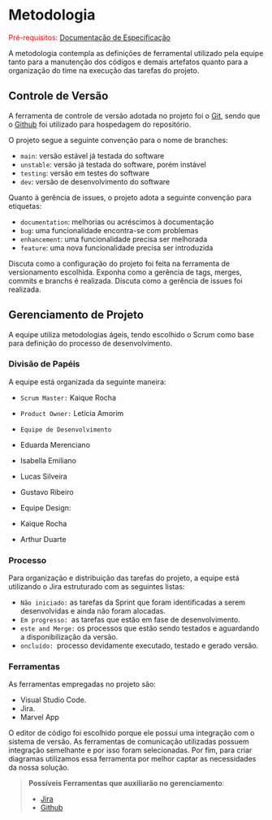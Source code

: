 
# Metodologia

<span style="color:red">Pré-requisitos: <a href="2-Especificação do Projeto.md"> Documentação de Especificação</a></span>

A metodologia contempla as definições de ferramental utilizado pela equipe tanto para a manutenção dos códigos e demais artefatos quanto para a organização do time na execução das tarefas do projeto. 

## Controle de Versão

A ferramenta de controle de versão adotada no projeto foi o
[Git](https://git-scm.com/), sendo que o [Github](https://github.com/KaiqueRoc/pmv-ads-2021-2-e1-proj-web-t8-organizador-de-tarefas)
foi utilizado para hospedagem do repositório.

O projeto segue a seguinte convenção para o nome de branches:

- `main`: versão estável já testada do software
- `unstable`: versão já testada do software, porém instável
- `testing`: versão em testes do software
- `dev`: versão de desenvolvimento do software

Quanto à gerência de issues, o projeto adota a seguinte convenção para
etiquetas:

- `documentation`: melhorias ou acréscimos à documentação
- `bug`: uma funcionalidade encontra-se com problemas
- `enhancement`: uma funcionalidade precisa ser melhorada
- `feature`: uma nova funcionalidade precisa ser introduzida

Discuta como a configuração do projeto foi feita na ferramenta de versionamento escolhida. Exponha como a gerência de tags, merges, commits e branchs é realizada. Discuta como a gerência de issues foi realizada.

## Gerenciamento de Projeto

A equipe utiliza metodologias ágeis, tendo escolhido o Scrum como base para definição do processo de desenvolvimento. 


### Divisão de Papéis

A equipe está organizada da seguinte maneira: 

-	`Scrum Master:` Kaique Rocha

-	`Product Owner:` Letícia Amorim

-	`Equipe de Desenvolvimento`
-	Eduarda Merenciano
-	Isabella Emiliano
-	Lucas Silveira
-	Gustavo Ribeiro
-	Equipe Design: 
-	Kaique Rocha
-	Arthur Duarte

### Processo

Para organização e distribuição das tarefas do projeto, a equipe está utilizando o Jira estruturado com as seguintes listas: 

- `Não iniciado:` as tarefas da Sprint que foram identificadas a serem desenvolvidas e ainda não foram alocadas.
- `Em progresso: `as tarefas que estão em fase de desenvolvimento. 
- `este and Merge:` os processos que estão sendo testados e aguardando a disponibilização da versão.
- `oncluído: `processo devidamente executado, testado e gerado versão. 

### Ferramentas

As ferramentas empregadas no projeto são:

- Visual Studio Code.
- Jira.
- Marvel App

O editor de código foi escolhido porque ele possui uma integração com o
sistema de versão. As ferramentas de comunicação utilizadas possuem
integração semelhante e por isso foram selecionadas. Por fim, para criar
diagramas utilizamos essa ferramenta por melhor captar as
necessidades da nossa solução. 

 
> **Possíveis Ferramentas que auxiliarão no gerenciamento**: 
> - [Jira](https://gerenciadorfinanceiro.atlassian.net/secure/RapidBoard.jspa?rapidView=1&projectKey=GR&selectedIssue=GR-6)
> - [Github](https://github.com/leticiaamorin/pmv-ads-2021-2-e1-proj-web-t8-organizador-de-tarefas)
